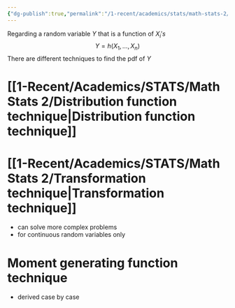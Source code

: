 ```yaml
---
{"dg-publish":true,"permalink":"/1-recent/academics/stats/math-stats-2/change-of-random-variables/","created":"2025-01-21T11:32:22.774-05:00","updated":"2025-07-07T17:32:42.363-04:00"}
---
```


Regarding a random variable $Y$ that is a function of $X_{i}'s$
$$
Y=h(X_{1},\dots,X_{n})
$$
There are different techniques to find the pdf of $Y$
# [[1-Recent/Academics/STATS/Math Stats 2/Distribution function technique\|Distribution function technique]]

# [[1-Recent/Academics/STATS/Math Stats 2/Transformation technique\|Transformation technique]]
- can solve more complex problems
- for continuous random variables only

# Moment generating function technique
- derived case by case